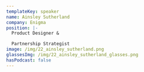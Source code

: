 ```yaml
---
templateKey: speaker
name: Ainsley Sutherland
company: Enigma
position: |-
  Product Designer &  

  Partnership Strategist
image: /img/22_ainsley_sutherland.png
glassesImg: /img/22_ainsley_sutherland_glasses.png
hasPodcast: false
---
```


